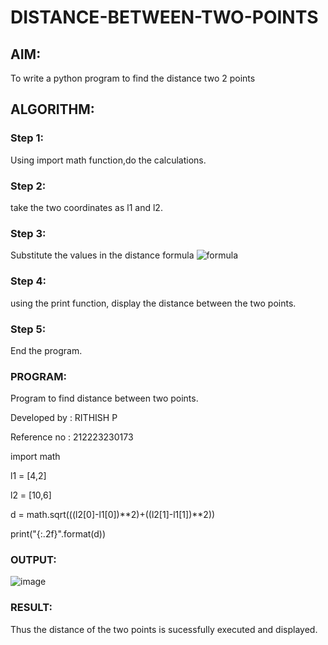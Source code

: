 # DISTANCE-BETWEEN-TWO-POINTS

## AIM:
To write a python program to find the distance two 2 points
## ALGORITHM:
### Step 1: 
Using import math function,do the calculations.
### Step 2: 
take the two coordinates as l1 and l2.
### Step 3: 
Substitute the values in the distance formula  ![formula](/formula.JPG)
### Step 4: 
using the print function, display the distance between the two points.
### Step 5: 
End the program.
### PROGRAM:
Program to find distance between two points.

Developed by : RITHISH P

Reference no : 212223230173

import math

l1 = [4,2]

l2 = [10,6]

d = math.sqrt(((l2[0]-l1[0])**2)+((l2[1]-l1[1])**2))

print("{:.2f}".format(d))  


### OUTPUT:

![image](https://github.com/RITHISHlearn/DISTANCE-BETWEEN-TWO-POINTS/assets/145446645/b824dce1-d6ff-422c-9a0c-00780cf766af)


### RESULT:
Thus the distance of the two points is sucessfully executed and displayed.
